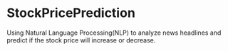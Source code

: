 # StockPricePrediction
Using Natural Language Processing(NLP) to analyze news headlines and predict if the stock price will increase or decrease. 
